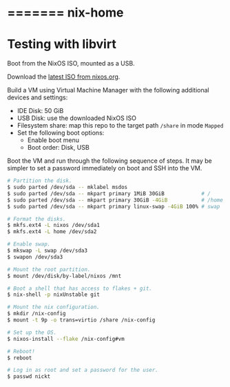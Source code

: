 =======
nix-home
========

# Testing with libvirt

Boot from the NixOS ISO, mounted as a USB.

Download the [latest ISO from
nixos.org](https://channels.nixos.org/nixos-21.05/latest-nixos-minimal-x86_64-linux.iso).

Build a VM using Virtual Machine Manager with the following additional devices
and settings:

- IDE Disk: 50 GiB
- USB Disk: use the downloaded NixOS ISO
- Filesystem share: map this repo to the target path `/share` in mode `Mapped`
- Set the following boot options:
    - Enable boot menu
    - Boot order: Disk, USB

Boot the VM and run through the following sequence of steps. It may be simpler
to set a password immediately on boot and SSH into the VM.

```bash
# Partition the disk.
$ sudo parted /dev/sda -- mklabel msdos
$ sudo parted /dev/sda -- mkpart primary 1MiB 30GiB            # /
$ sudo parted /dev/sda -- mkpart primary 30GiB -4GiB           # /home
$ sudo parted /dev/sda -- mkpart primary linux-swap -4GiB 100% # swap

# Format the disks.
$ mkfs.ext4 -L nixos /dev/sda1
$ mkfs.ext4 -L home /dev/sda2

# Enable swap.
$ mkswap -L swap /dev/sda3
$ swapon /dev/sda3

# Mount the root partition.
$ mount /dev/disk/by-label/nixos /mnt

# Boot a shell that has access to flakes + git.
$ nix-shell -p nixUnstable git

# Mount the nix configuration.
$ mkdir /nix-config
$ mount -t 9p -o trans=virtio /share /nix-config

# Set up the OS.
$ nixos-install --flake /nix-config#vm

# Reboot!
$ reboot

# Log in as root and set a password for the user.
$ passwd nickt
```
